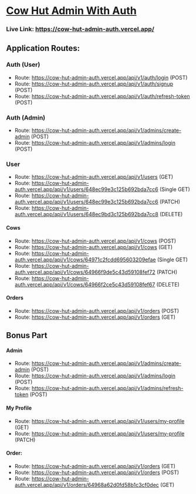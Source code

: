 # [Cow Hut Admin With Auth](https://cow-hut-admin-auth.vercel.app/)

  ### Live Link: https://cow-hut-admin-auth.vercel.app/

  ## Application Routes:
  
   ### Auth (User)
   - Route: https://cow-hut-admin-auth.vercel.app/api/v1/auth/login (POST)
   - Route: https://cow-hut-admin-auth.vercel.app/api/v1/auth/signup (POST)
   - Route:  https://cow-hut-admin-auth.vercel.app/api/v1/auth/refresh-token (POST)

   ### Auth (Admin)
   - Route: https://cow-hut-admin-auth.vercel.app/api/v1/admins/create-admin (POST)
   - Route: https://cow-hut-admin-auth.vercel.app/api/v1/admins/login (POST)
   
   ### User
   - Route: https://cow-hut-admin-auth.vercel.app/api/v1/users (GET)
   - Route: https://cow-hut-admin-auth.vercel.app/api/v1/users/648ec99e3c125b692bda7cc6 (Single GET)
   - Route: https://cow-hut-admin-auth.vercel.app/api/v1/users/648ec99e3c125b692bda7cc6 (PATCH)
   - Route: https://cow-hut-admin-auth.vercel.app/api/v1/users/648ec9bd3c125b692bda7cc8 (DELETE)

   #### Cows
   - Route: https://cow-hut-admin-auth.vercel.app/api/v1/cows (POST)
   - Route: https://cow-hut-admin-auth.vercel.app/api/v1/cows (GET)
   - Route: https://cow-hut-admin-auth.vercel.app/api/v1/cows/64971c2fcdd695603209efae (Single GET)
   - Route: https://cow-hut-admin-auth.vercel.app/api/v1/cows/64966f9de5c43d59108fef72 (PATCH)
   - Route: https://cow-hut-admin-auth.vercel.app/api/v1/cows/64966f2ce5c43d59108fef67 (DELETE)

   #### Orders
   - Route: https://cow-hut-admin-auth.vercel.app/api/v1/orders (POST)
   - Route: https://cow-hut-admin-auth.vercel.app/api/v1/orders (GET)

 ## Bonus Part

#### Admin
   - Route: https://cow-hut-admin-auth.vercel.app/api/v1/admins/create-admin (POST)
   - Route: https://cow-hut-admin-auth.vercel.app/api/v1/admins/login (POST)
   - Route: https://cow-hut-admin-auth.vercel.app/api/v1/admins/refresh-token (POST)

#### My Profile
- Route: https://cow-hut-admin-auth.vercel.app/api/v1/users/my-profile (GET)
- Route: https://cow-hut-admin-auth.vercel.app/api/v1/users/my-profile (PATCH)

#### Order:
 - Route: https://cow-hut-admin-auth.vercel.app/api/v1/orders (GET)
 - Route: https://cow-hut-admin-auth.vercel.app/api/v1/orders (POST)
 - Route: https://cow-hut-admin-auth.vercel.app/api/v1/orders/64968a62d0fd58b1c3cf0dec (GET)
